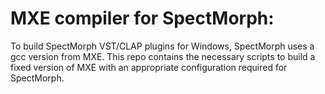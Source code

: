MXE compiler for SpectMorph:
============================
To build SpectMorph VST/CLAP plugins for Windows, SpectMorph uses a gcc version
from MXE. This repo contains the necessary scripts to build a fixed version of
MXE with an appropriate configuration required for SpectMorph.
